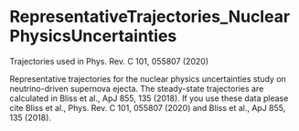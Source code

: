 # RepresentativeTrajectories_NuclearPhysicsUncertainties
Trajectories used in Phys. Rev. C 101, 055807 (2020)

Representative trajectories for the nuclear physics uncertainties study on neutrino-driven supernova ejecta. The steady-state trajectories are calculated in Bliss et al., ApJ 855, 135 (2018). If you  use these data please cite Bliss et al., Phys. Rev. C 101, 055807 (2020) and Bliss et al., ApJ 855, 135 (2018).
